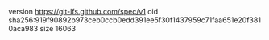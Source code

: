 version https://git-lfs.github.com/spec/v1
oid sha256:919f90892b973ceb0ccb0edd391ee5f30f1437959c71faa651e20f3810aca983
size 16063
